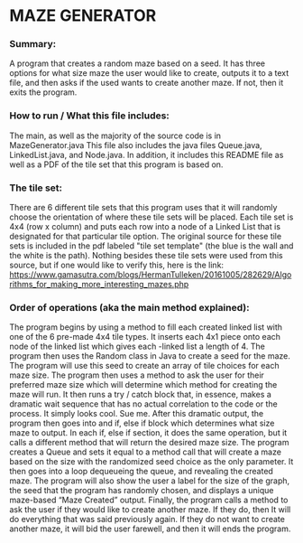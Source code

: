 <h1>MAZE GENERATOR</h1>

<h3>Summary:</h3>

A program that creates a random maze based on a seed. It has three options for what size maze the user would like to create, outputs it to a text file, and then asks if the used wants to create another maze. If not, then it exits the program.


<h3>How to run / What this file includes:</h3>

The main, as well as the majority of the source code is in MazeGenerator.java
This file also includes the java files Queue.java, LinkedList.java, and Node.java.
In addition, it includes this README file as well as a PDF of the tile set that this program is based on.


<h3>The tile set:</h3>

There are 6 different tile sets that this program uses that it will randomly choose the orientation of where these tile sets will be placed. Each tile set is 4x4 (row x column) and puts each row into a node of a Linked List that is designated for that particular tile option. The original source for these tile sets is included in the pdf labeled "tile set template" (the blue is the wall and the white is the path). Nothing besides these tile sets were used from this source, but if one would like to verify this, here is the link:
https://www.gamasutra.com/blogs/HermanTulleken/20161005/282629/Algorithms_for_making_more_interesting_mazes.php


<h3>Order of operations (aka the main method explained):</h3>

The program begins by using a method to fill each created linked list with one of the 6 pre-made 4x4 tile types. It inserts each 4x1 piece onto each node of the linked list which gives each -linked list a length of 4. The program then uses the Random class in Java to create a seed for the maze. The program will use this seed to create an array of tile choices for each maze size. The program then uses a method to ask the user for their preferred maze size which will determine which method for creating the maze will run. It then runs a try / catch block that, in essence, makes a dramatic wait sequence that has no actual correlation to the code or the process. It simply looks cool. Sue me. After this dramatic output, the program then goes into and if, else if block which determines what size maze to output. In each if, else if section, it does the same operation, but it calls a different method that will return the desired maze size. The program creates a Queue and sets it equal to a method call that will create a maze based on the size with the randomized seed choice as the only parameter. It then goes into a loop dequeueing the queue, and revealing the created maze. The program will also show the user a label for the size of the graph, the seed that the program has randomly chosen, and displays a unique maze-based “Maze Created” output. Finally, the program calls a method to ask the user if they would like to create another maze. If they do, then It will do everything that was said previously again. If they do not want to create another maze, it will bid the user farewell, and then it will ends the program.
